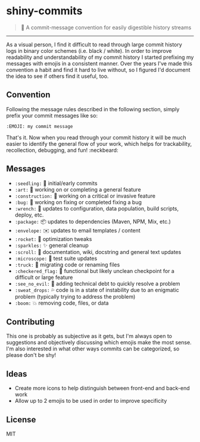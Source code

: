 # shiny-commits

> :lollipop: A commit-message convention for easily digestible history streams

---

As a visual person, I find it difficult to read through large commit history logs in binary color schemes (i.e. black / white).
In order to improve readability and understandability of my commit history I started prefixing my messages with emojis 
in a consistent manner. Over the years I've made this convention a habit and find it hard to live without, so I figured 
I'd document the idea to see if others find it useful, too.

## Convention

Following the message rules described in the following section, simply prefix your commit messages like so:

`:EMOJI: my commit message`

That's it. Now when you read through your commit history it will be much easier to identify the general flow of your work, which
helps for trackability, recollection, debugging, and fun! :neckbeard:

## Messages

- `:seedling:` :seedling: initial/early commits
- `:art:` :art: working on or completing a general feature
- `:construction:` :construction: working on a critical or invasive feature
- `:bug:` :bug: working on fixing or completed fixing a bug
- `:wrench:` :wrench: updates to configuration, data population, build scripts, deploy, etc.
- `:package:` :package: updates to dependencies (Maven, NPM, Mix, etc.)
- `:envelope:` :envelope: updates to email templates / content
- `:rocket:` :rocket: optimization tweaks
- `:sparkles:` :sparkles: general cleanup
- `:scroll:` :scroll: documentation, wiki, docstring and general text updates
- `:microscope:` :microscope: test suite updates
- `:truck:` :truck: migrating code or renaming files
- `:checkered_flag:` :checkered_flag: functional but likely unclean checkpoint for a difficult or large feature
- `:see_no_evil:` :see_no_evil: adding technical debt to quickly resolve a problem
- `:sweat_drops:` :sweat_drops: code is in a state of instability due to an enigmatic problem (typically trying to address the problem)
- `:boom:` :boom: removing code, files, or data

## Contributing

This one is probably as subjective as it gets, but I'm always open to suggestions and objectively discussing which emojis make the most sense.
I'm also interested in what other ways commits can be categorized, so please don't be shy!

## Ideas

- Create more icons to help distinguish between front-end and back-end work
- Allow up to 2 emojis to be used in order to improve specificity

## License

MIT
